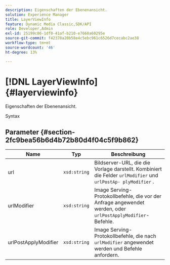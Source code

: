 ```yaml
---
description: Eigenschaften der Ebenenansicht.
solution: Experience Manager
title: LayerViewInfo
feature: Dynamic Media Classic,SDK/API
role: Developer,Admin
exl-id: 25199c86-1df0-41af-b210-e7668a60295e
source-git-commit: f42378a20b58e4c5ebc961c6526d7cecabc2ae38
workflow-type: tm+mt
source-wordcount: '46'
ht-degree: 13%

---
```


# [!DNL LayerViewInfo]{#layerviewinfo}

Eigenschaften der Ebenenansicht.

Syntax

## Parameter {#section-2fc9bea56b6d4b72b80d4f04c5f9b862}

| Name | Typ | Beschreibung |
|---|---|---|
| url | `xsd:string` | Bildserver-URL, die die Vorlage darstellt. Kombiniert die Felder `urlModifier` und `urlPostAp- plyModifier` . |
| urlModifier | `xsd:string` | Image Serving-Protokollbefehle, die vor der Anfrage angewendet werden, oder `urlPostApplyModifier`-Befehle. |
| urlPostApplyModifier | `xsd:string` | Image Serving-Protokollbefehle, die nach `urlModifier` angewendet werden und Befehle anfordern. |
